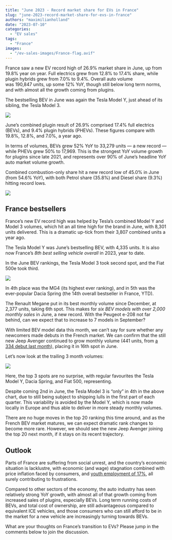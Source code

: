 ```yaml
---
title: "June 2023 - Record market share for EVs in France"
slug: "june-2023-record-market-share-for-evs-in-france"
authors: "maximilianholland"
date: "2023-07-10"
categories:
  - "EV sales"
tags:
  - "France"
images:
  - "/ev-sales-images/France-flag.avif"
---
```


France saw a new EV record high of 26.9% market share in June, up from 19.8% year on year. Full electrics grew from 12.8% to 17.4% share, while plugin hybrids grew from 7.0% to 9.4%. Overall auto volume was 190,847 units, up some 12% YoY, though still below long term norms, and with almost all the growth coming from plugins.

The bestselling BEV in June was again the Tesla Model Y, just ahead of its sibling, the Tesla Model 3.

![](ev-sales-images/2023-06-France-Passenger-Auto-Registrations.avif)

June’s combined plugin result of 26.9% comprised 17.4% full electrics (BEVs), and 9.4% plugin hybrids (PHEVs). These figures compare with 19.8%, 12.8%, and 7.0%, a year ago.

In terms of volumes, BEVs grew 52% YoY to 33,279 units — a new record — while PHEVs grew 50% to 17,969. This is the strongest YoY volume growth for plugins since late 2021, and represents over 90% of June’s headline YoY auto market volume growth.

Combined combustion-only share hit a new record low of 45.0% in June (from 54.6% YoY), with both Petrol share (35.8%) and Diesel share (9.3%) hitting record lows.

![](ev-sales-images/2023-06-France-Monthly-Powertrain-Market-Share.avif)

## France bestsellers

France’s new EV record high was helped by Tesla’s combined Model Y and Model 3 volumes, which hit an all time high for the brand in June, with 8,301 units delivered. This is a dramatic up-tick from their 3,807 combined units a year ago.

The Tesla Model Y was June’s bestselling BEV, with 4,335 units. It is also now France’s _8th best selling vehicle overall_ in 2023, year to date.

In the June BEV rankings, the Tesla Model 3 took second spot, and the Fiat 500e took third.

![](ev-sales-images/2023-06-France-BEVs.avif)

In 4th place was the MG4 (its highest ever ranking), and in 5th was the ever-popular Dacia Spring (the 14th overall bestseller in France, YTD).

The Renault Megane put in its best monthly volume since December, at 2,377 units, taking 6th spot. This makes for _six BEV models with over 2,000 monthly sales_ in June, a new record. With the Peugeot e-208 not far behind, can we expect that to increase to 7 models in September?

With limited BEV model data this month, we can’t say for sure whether any newcomers made debuts in the French market. We can confirm that the still new Jeep Avenger continued to grow monthly volume (441 units, from [a 334 debut last month](/2023/06/15/2023-05-new-stellantis-bevs-arrive-in-france/)), placing it in 16th spot in June.

Let’s now look at the trailing 3 month volumes:

![](ev-sales-images/2023-06-France-BEVs-Trailing-Qtr.avif)

Here, the top 3 spots are no surprise, with regular favourites the Tesla Model Y, Dacia Spring, and Fiat 500, representing.

Despite coming 2nd in June, the Tesla Model 3 is “only” in 4th in the above chart, due to still being subject to shipping lulls in the first part of each quarter. This variability is avoided by the Model Y, which is now made locally in Europe and thus able to deliver in more steady monthly volumes.

There are no huge moves in the top 20 ranking this time around, and as the French BEV market matures, we can expect dramatic rank changes to become more rare. However, we should see the new Jeep Avenger joining the top 20 next month, if it stays on its recent trajectory.

## Outlook

Parts of France are suffering from social unrest, and the country’s economic situation is lacklustre, with economic (and wage) stagnation combined with price inflation faced by consumers, and [youth employment of 17%](https://tradingeconomics.com/france/indicators), all surely contributing to frustrations.

Compared to other sectors of the economy, the auto industry has seen relatively strong YoY growth, with almost all of that growth coming from increased sales of plugins, especially BEVs. Long term running costs of BEVs, and total cost of ownership, are still advantageous compared to equivalent ICE vehicles, and those consumers who can still afford to be in the market for a new vehicle are increasingly turning towards BEVs.

What are your thoughts on France’s transition to EVs? Please jump in the comments below to join the discussion.
